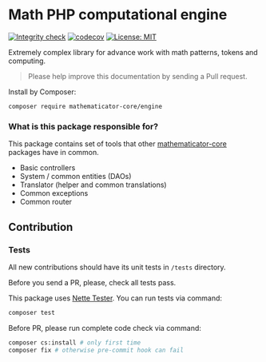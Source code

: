 Math PHP computational engine
=============================

[![Integrity check](https://github.com/mathematicator-core/engine/workflows/Integrity%20check/badge.svg)](https://github.com/mathematicator-core/engine/actions?query=workflow%3A%22Integrity+check%22)
[![codecov](https://codecov.io/gh/mathematicator-core/engine/branch/master/graph/badge.svg)](https://codecov.io/gh/mathematicator-core/engine)
[![License: MIT](https://img.shields.io/badge/License-MIT-brightgreen.svg)](./LICENSE)

Extremely complex library for advance work with math patterns, tokens and computing.

> Please help improve this documentation by sending a Pull request.

Install by Composer:

```
composer require mathematicator-core/engine
```

### What is this package responsible for?

This package contains set of tools that other [mathematicator-core](https://github.com/mathematicator-core)
packages have in common.

- Basic controllers
- System / common entities (DAOs)
- Translator (helper and common translations)
- Common exceptions
- Common router

Contribution
----

### Tests

All new contributions should have its unit tests in `/tests` directory.

Before you send a PR, please, check all tests pass.

This package uses [Nette Tester](https://tester.nette.org/). You can run tests via command:
```bash
composer test
````

Before PR, please run complete code check via command:
```bash
composer cs:install # only first time
composer fix # otherwise pre-commit hook can fail
````
